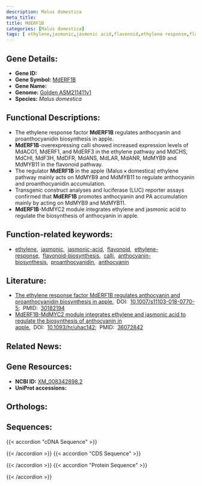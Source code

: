 ```yaml
---
description: Malus domestica
meta_title:
title: MdERF1B
categories: [Malus domestica]
tags: [ ethylene,jasmonic,jasmonic acid,flavonoid,ethylene response,flavonoid biosynthesis,calli,anthocyanin biosynthesis,proanthocyanidin,anthocyanin ]
---
```


## Gene Details:
- **Gene ID:** []()
- **Gene Symbol:** <u>MdERF1B</u>
- **Gene Name:** 
- **Genome:** [Golden ASM211411v1](https://ensembl.gramene.org/Malus_domestica_golden/Info/Index)
- **Species:** *Malus domestica*

## Functional Descriptions:
   - The ethylene response factor **MdERF1B** regulates anthocyanin and proanthocyanidin biosynthesis in apple.
   - **MdERF1B**-overexpressing calli showed increased expression levels of MdACO1, MdERF1, and MdERF3 in the ethylene pathway and MdCHS, MdCHI, MdF3H, MdDFR, MdANS, MdLAR, MdANR, MdMYB9 and MdMYB11 in the flavonoid pathway.
   - The regulator **MdERF1B** in the apple (Malus × domestica) ethylene pathway mainly acts on MdMYB9 and MdMYB11 to regulate anthocyanin and proanthocyanidin accumulation.
   - Transgenic construct analyses and luciferase (LUC) reporter assays confirmed that **MdERF1B** promotes anthocyanin and PA accumulation mainly by acting on MdMYB9 and MdMYB11.
   - **MdERF1B**-MdMYC2 module integrates ethylene and jasmonic acid to regulate the biosynthesis of anthocyanin in apple.

## Function-related keywords:
   - [ethylene](/tags/ethylene/),&nbsp;&nbsp;[jasmonic](/tags/jasmonic/),&nbsp;&nbsp;[jasmonic-acid](/tags/jasmonic-acid/),&nbsp;&nbsp;[flavonoid](/tags/flavonoid/),&nbsp;&nbsp;[ethylene-response](/tags/ethylene-response/),&nbsp;&nbsp;[flavonoid-biosynthesis](/tags/flavonoid-biosynthesis/),&nbsp;&nbsp;[calli](/tags/calli/),&nbsp;&nbsp;[anthocyanin-biosynthesis](/tags/anthocyanin-biosynthesis/),&nbsp;&nbsp;[proanthocyanidin](/tags/proanthocyanidin/),&nbsp;&nbsp;[anthocyanin](/tags/anthocyanin/)

## Literature:
   - [The ethylene response factor MdERF1B regulates anthocyanin and proanthocyanidin biosynthesis in apple.](https://doi.org/10.1007/s11103-018-0770-5)&nbsp;&nbsp;DOI:&nbsp;&nbsp;[10.1007/s11103-018-0770-5](https://doi.org/10.1007/s11103-018-0770-5);&nbsp;&nbsp;PMID:&nbsp;&nbsp;[30182194](https://pubmed.ncbi.nlm.nih.gov/30182194/)
   - [MdERF1B-MdMYC2 module integrates ethylene and jasmonic acid to regulate the biosynthesis of anthocyanin in apple.](https://doi.org/10.1093/hr/uhac142)&nbsp;&nbsp;DOI:&nbsp;&nbsp;[10.1093/hr/uhac142](https://doi.org/10.1093/hr/uhac142);&nbsp;&nbsp;PMID:&nbsp;&nbsp;[36072842](https://pubmed.ncbi.nlm.nih.gov/36072842/)

## Related News:

## Gene Resources:
- **NCBI ID:**  [XM_008342898.2](https://www.ncbi.nlm.nih.gov/gene/?term=XM_008342898.2)
- **UniProt accessions:**  [](https://www.uniprot.org/uniprotkb//entry)

## Orthologs:

## Sequences:
{{< accordion "cDNA Sequence" >}}

{{< /accordion >}}
{{< accordion "CDS Sequence" >}}

{{< /accordion >}}
{{< accordion "Protein Sequence" >}}

{{< /accordion >}}
